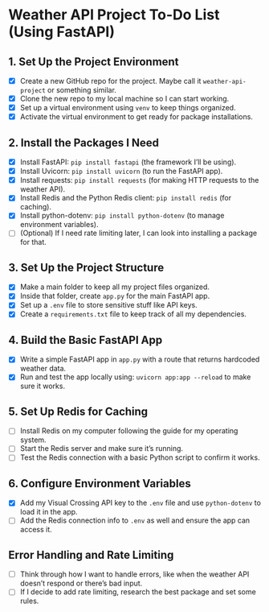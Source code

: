 # Weather API Project To-Do List (Using FastAPI)

## 1. Set Up the Project Environment
- [x] Create a new GitHub repo for the project. Maybe call it `weather-api-project` or something similar.
- [x] Clone the new repo to my local machine so I can start working.
- [x] Set up a virtual environment using `venv` to keep things organized.
- [x] Activate the virtual environment to get ready for package installations.

## 2. Install the Packages I Need
- [x] Install FastAPI: `pip install fastapi` (the framework I’ll be using).
- [x] Install Uvicorn: `pip install uvicorn` (to run the FastAPI app).
- [x] Install requests: `pip install requests` (for making HTTP requests to the weather API).
- [x] Install Redis and the Python Redis client: `pip install redis` (for caching).
- [x] Install python-dotenv: `pip install python-dotenv` (to manage environment variables).
- [ ] (Optional) If I need rate limiting later, I can look into installing a package for that.

## 3. Set Up the Project Structure
- [x] Make a main folder to keep all my project files organized.
- [x] Inside that folder, create `app.py` for the main FastAPI app.
- [x] Set up a `.env` file to store sensitive stuff like API keys.
- [x] Create a `requirements.txt` file to keep track of all my dependencies.

## 4. Build the Basic FastAPI App
- [x] Write a simple FastAPI app in `app.py` with a route that returns hardcoded weather data.
- [x] Run and test the app locally using: `uvicorn app:app --reload` to make sure it works.

## 5. Set Up Redis for Caching
- [ ] Install Redis on my computer following the guide for my operating system.
- [ ] Start the Redis server and make sure it’s running.
- [ ] Test the Redis connection with a basic Python script to confirm it works.

## 6. Configure Environment Variables
- [x] Add my Visual Crossing API key to the `.env` file and use `python-dotenv` to load it in the app.
- [ ] Add the Redis connection info to `.env` as well and ensure the app can access it.

## Error Handling and Rate Limiting
- [ ] Think through how I want to handle errors, like when the weather API doesn’t respond or there’s bad input.
- [ ] If I decide to add rate limiting, research the best package and set some rules.